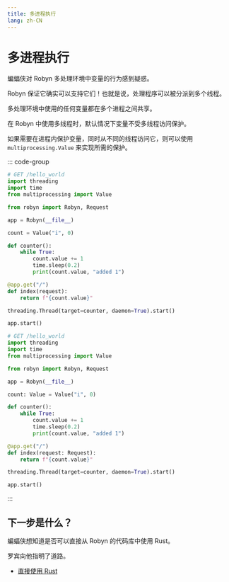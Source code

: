 ```yaml
---
title: 多进程执行
lang: zh-CN
---
```


# 多进程执行

蝙蝠侠对 Robyn 多处理环境中变量的行为感到疑惑。

Robyn 保证它确实可以支持它们！也就是说，处理程序可以被分派到多个线程。

多处理环境中使用的任何变量都在多个进程之间共享。

在 Robyn 中使用多线程时，默认情况下变量不受多线程访问保护。

如果需要在进程内保护变量，同时从不同的线程访问它，则可以使用 `multiprocessing.Value` 来实现所需的保护。

::: code-group

```py [untyped]
# GET /hello_world
import threading
import time
from multiprocessing import Value

from robyn import Robyn, Request

app = Robyn(__file__)

count = Value("i", 0)

def counter():
    while True:
        count.value += 1
        time.sleep(0.2)
        print(count.value, "added 1")

@app.get("/")
def index(request):
    return f"{count.value}"

threading.Thread(target=counter, daemon=True).start()

app.start()
```

```py [typed]
# GET /hello_world
import threading
import time
from multiprocessing import Value

from robyn import Robyn, Request

app = Robyn(__file__)

count: Value = Value("i", 0)

def counter():
    while True:
        count.value += 1
        time.sleep(0.2)
        print(count.value, "added 1")

@app.get("/")
def index(request: Request):
    return f"{count.value}"

threading.Thread(target=counter, daemon=True).start()

app.start()
```

:::

## 下一步是什么？

蝙蝠侠想知道是否可以直接从 Robyn 的代码库中使用 Rust。

罗宾向他指明了道路。

- [直接使用 Rust](./using-rust-directly.md)